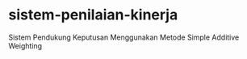 # sistem-penilaian-kinerja

Sistem Pendukung Keputusan Menggunakan Metode Simple Additive Weighting
